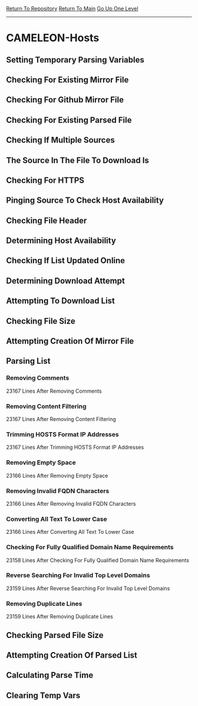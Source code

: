 [Return To Repository](https://github.com/deathbybandaid/piholeparser/)
[Return To Main](https://github.com/deathbybandaid/piholeparser/blob/master/RecentRunLogs/Mainlog.md)
[Go Up One Level](https://github.com/deathbybandaid/piholeparser/blob/master/RecentRunLogs/TopLevelScripts/30-Processing-External-Blacklists.md)
____________________________________
# CAMELEON-Hosts
## Setting Temporary Parsing Variables
## Checking For Existing Mirror File
## Checking For Github Mirror File
## Checking For Existing Parsed File
## Checking If Multiple Sources
## The Source In The File To Download Is
## Checking For HTTPS
## Pinging Source To Check Host Availability
## Checking File Header
## Determining Host Availability
## Checking If List Updated Online
## Determining Download Attempt
## Attempting To Download List
## Checking File Size
## Attempting Creation Of Mirror File
## Parsing List
### Removing Comments
23167 Lines After Removing Comments
### Removing Content Filtering
23167 Lines After Removing Content Filtering
### Trimming HOSTS Format IP Addresses
23167 Lines After Trimming HOSTS Format IP Addresses
### Removing Empty Space
23166 Lines After Removing Empty Space
### Removing Invalid FQDN Characters
23166 Lines After Removing Invalid FQDN Characters
### Converting All Text To Lower Case
23166 Lines After Converting All Text To Lower Case
### Checking For Fully Qualified Domain Name Requirements
23158 Lines After Checking For Fully Qualified Domain Name Requirements
### Reverse Searching For Invalid Top Level Domains
23159 Lines After Reverse Searching For Invalid Top Level Domains
### Removing Duplicate Lines
23159 Lines After Removing Duplicate Lines
## Checking Parsed File Size
## Attempting Creation Of Parsed List
## Calculating Parse Time
## Clearing Temp Vars
